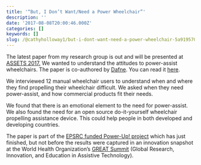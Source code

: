 ```yaml
---
title: '“But, I Don’t Want/Need a Power Wheelchair”'
description: ''
date: '2017-08-08T20:00:46.000Z'
categories: []
keywords: []
slug: /@cathyholloway1/but-i-dont-want-need-a-power-wheelchair-5a919570dced
---
```


The latest paper from my research group is out and will be presented at [ASSETS 2017.](https://assets17.sigaccess.org/program.html) We wanted to understand the attitudes to power-assist wheelchairs. The paper is co-authored by [Dafne](https://uclic.ucl.ac.uk/people/dafne-zuleima-morgado-ramirez). You can read it [here](https://www.researchgate.net/publication/318990175_But_I_Don%27t_WantNeed_a_Power_Wheelchair_Toward_Accessible_Power_Assistance_for_Manual_Wheelchairs?_iepl%5BviewId%5D=mw1YIi8LydQL3q0jevgMkq9r&_iepl%5BprofilePublicationItemVariant%5D=default&_iepl%5Bcontexts%5D%5B0%5D=prfpi&_iepl%5BtargetEntityId%5D=PB%3A318990175&_iepl%5BinteractionType%5D=publicationTitle).

We interviewed 12 manual wheelchair users to understand when and where they find propelling their wheelchair difficult. We asked when they need power-assist, and how commercial products fit their needs.

We found that there is an emotional element to the need for power-assist. We also found the need for an open source do-it-yourself wheelchair propelling assistance device. This could help people in both developed and developing countries.

The paper is part of the [EPSRC funded Power-Up! project](https://www.uclicpower-up.com/#intro) which has just finished, but not before the results were captured in an innovation snapshot at the World Health Organization’s [GREAT Summit](http://www.who.int/phi/implementation/assistive_technology/great_summit/en/) (Global Research, Innovation, and Education in Assistive Technology).